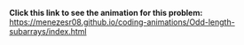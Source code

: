 **Click this link to see the animation for this problem:** https://menezesr08.github.io/coding-animations/Odd-length-subarrays/index.html
